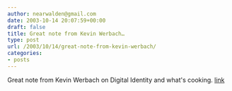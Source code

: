 ```yaml
---
author: nearwalden@gmail.com
date: 2003-10-14 20:07:59+00:00
draft: false
title: Great note from Kevin Werbach…
type: post
url: /2003/10/14/great-note-from-kevin-werbach/
categories:
- posts
---
```


Great note from Kevin Werbach on Digital Identity and what's cooking.  [link](//werbach.com/blog/2003/10/10.html#a1229')



